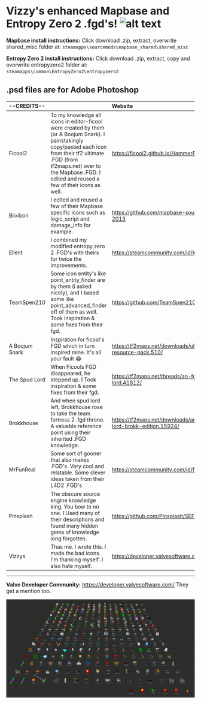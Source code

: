 # Vizzy's enhanced Mapbase and Entropy Zero 2 .fgd's! ![alt text](https://cdn.discordapp.com/emojis/860206945943158844.gif?size=32&quality=lossless) 

**Mapbase install instructions:** Click download .zip, extract, overwrite shared_misc folder at:
`steamapps\sourcemods\mapbase_shared\shared_misc`

**Entropy Zero 2 install instructions:** Click download .zip, extract, copy and overwrite entropyzero2 folder at:
`steamapps\common\EntropyZero2\entropyzero2`

.psd files are for Adobe Photoshop
----

| --CREDITS-- |  | Website |
|:----|------|:-------|
| Ficool2 | To my knowledge all icons in editor-ficool were created by them (or A Boojum Snark). I painstakingly copy/pasted each icon from their tf2 ultimate .FGD (from tf2maps.net) over to the Mapbase .FGD. I edited and reused a few of their icons as well.| https://ficool2.github.io/HammerPlusPlus-Website/ |
| Blixibon | I edited and reused a few of their Mapbase specific icons such as logic_script and damage_info for example. | https://github.com/mapbase-source/source-sdk-2013 |
| Ellent | I combined my modified entropy zero 2 .FGD's with theirs for twice the improvements. | https://steamcommunity.com/id/koishis_mr_hat |
| TeamSpen210 | Some icon entity's like point_entity_finder are by them (i asked nicely), and I based some like point_advanced_finder off of them as well. Took inspiration & some fixes from their fgd.| https://github.com/TeamSpen210 |
| A Boojum Snark | Inspiration for ficool's FGD which in turn inspired mine. It's all your fault 😂 | https://tf2maps.net/downloads/ultimate-mapping-resource-pack.510/ |
| The Spud Lord | When Ficools FGD disappeared, he stepped up. I Took inspiration & some fixes from their fgd. | https://tf2maps.net/threads/an-fgd-fit-for-a-lord.41812/ |
| Brokkhouse | And when spud lord left, Brokkhouse rose to take the team fortress 2 .fgd throne. A valuable reference point using their inherited .FGD knowledge. | https://tf2maps.net/downloads/an-fgd-fit-for-a-lord-brokk-edition.15924/ |
| MrFunReal | Some sort of gooner that also makes .FGD's. Very cool and relatable. Some clever ideas taken from their L4D2 .FGD's | https://steamcommunity.com/id/funreal (nsfw) |
| Pinsplash | The obscure source engine knowledge king. You bow to no one. I Used many of their descriptions and found many hidden gems of knowledge long forgotten. | https://github.com/Pinsplash/SEFGD |
| Vizzys | Thas me. I wrote this. I made the bad icons. I'm thanking myself. I also hate myself. | https://developer.valvesoftware.com/wiki/User:Vizzys |
----
**Valve Developer Community:** 
https://developer.valvesoftware.com/
They get a mention too.

![preview](preview.png)
